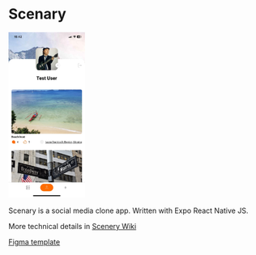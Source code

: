 # Scenary

<!-- ![App screenshot](/images/profile.PNG){width="30%"} -->

<img src="/images/profile.PNG" width="30%"/>

Scenary is a social media clone app. Written with Expo React Native JS.

More technical details in [Scenery Wiki](https://github.com/AndreiRadchenko/scenery/wiki)

[Figma template](https://www.figma.com/file/mmYKX8qM9rkBEsKGgi0zEy/Homework?type=design&node-id=0-1&mode=design&t=fampZB2fHhOeO66O-0)
